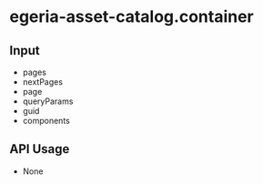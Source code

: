 # egeria-asset-catalog.container

## Input
- pages
- nextPages
- page
- queryParams
- guid
- components

## API Usage
- None